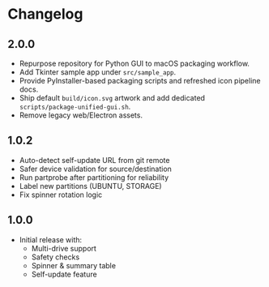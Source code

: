 # Changelog

## 2.0.0
- Repurpose repository for Python GUI to macOS packaging workflow.
- Add Tkinter sample app under `src/sample_app`.
- Provide PyInstaller-based packaging scripts and refreshed icon pipeline docs.
- Ship default `build/icon.svg` artwork and add dedicated `scripts/package-unified-gui.sh`.
- Remove legacy web/Electron assets.

## 1.0.2
- Auto-detect self-update URL from git remote
- Safer device validation for source/destination
- Run partprobe after partitioning for reliability
- Label new partitions (UBUNTU, STORAGE)
- Fix spinner rotation logic

## 1.0.0
- Initial release with:
  - Multi-drive support
  - Safety checks
  - Spinner & summary table
  - Self-update feature
